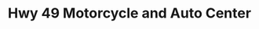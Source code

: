 ---
title: "Hwy 49 Motorcycle and Auto Center"
url: /liberty/hwy-49-motorcycle-and-auto-center/
shop: motorcycle
---
